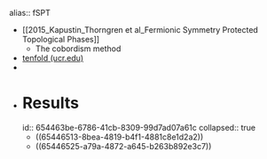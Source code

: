 alias:: fSPT

- [[2015_Kapustin_Thorngren et al_Fermionic Symmetry Protected Topological Phases]]
	- The cobordism method
- [tenfold (ucr.edu)](https://math.ucr.edu/home/baez/tenfold.html)
-
- # Results
  id:: 654463be-6786-41cb-8309-99d7ad07a61c
  collapsed:: true
	- ((65446513-8bea-4819-b4f1-4881c8e1d2a2))
	- ((65446525-a79a-4872-a645-b263b892e3c7))
